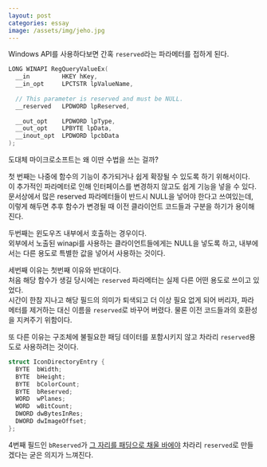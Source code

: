 ```yaml
---
layout: post
categories: essay
image: /assets/img/jeho.jpg
---
```


Windows API를 사용하다보면 간혹 `reserved`라는 파라메터를 접하게 된다.
```c++
LONG WINAPI RegQueryValueEx(
  __in         HKEY hKey,
  __in_opt     LPCTSTR lpValueName,
  
  // This parameter is reserved and must be NULL.
  __reserved   LPDWORD lpReserved,
  
  __out_opt    LPDWORD lpType,
  __out_opt    LPBYTE lpData,
  __inout_opt  LPDWORD lpcbData
);
```

도대체 마이크로소프트는 왜 이딴 수법을 쓰는 걸까?

첫 번째는 나중에 함수의 기능이 추가되거나 쉽게 확장될 수 있도록 하기 위해서이다.  
이 추가적인 파라메터로 인해 인터페이스를 변경하지 않고도 쉽게 기능을 넣을 수 있다.
문서상에서 많은 reserved 파라메터들이 반드시 NULL을 넣어야 한다고 쓰여있는데, 이렇게 해두면 추후 함수가 변경될 때 이전 클라이언트 코드들과 구분을 하기가 용이해진다.

두번째는 윈도우즈 내부에서 호출하는 경우이다.  
외부에서 노출된 winapi를 사용하는 클라이언트들에게는 NULL을 넣도록 하고, 내부에서는 다른 용도로 특별한 값을 넣어서 사용하는 것이다.

세번째 이유는 첫번째 이유와 반대이다.  
처음 해당 함수가 생길 당시에는 `reserved` 파라메터는 실제 다른 어떤 용도로 쓰이고 있었다.  
시간이 한참 지나고 해당 필드의 의미가 퇴색되고 더 이상 필요 없게 되어 버리자, 파라메터를 제거하는 대신 이름을 `reserved`로 바꾸어 버렸다. 물론 이전 코드들과의 호환성을 지켜주기 위함이다.

또 다른 이유는 구조체에 불필요한 패딩 데이터를 포함시키지 않고 차라리 `reserved`용도로 사용하려는 것이다.

```c++
struct IconDirectoryEntry {
  BYTE  bWidth;
  BYTE  bHeight;
  BYTE  bColorCount;
  BYTE  bReserved;
  WORD  wPlanes;
  WORD  wBitCount;
  DWORD dwBytesInRes;
  DWORD dwImageOffset;
};
```

4번째 필드인 `bReserved`가 [그 자리를 패딩으로 채울 바에야](/essay/2011/12/19/구조체의-패킹에-대한-이야기.html) 차라리 `reserved`로 만들겠다는 굳은 의지가 느껴진다.